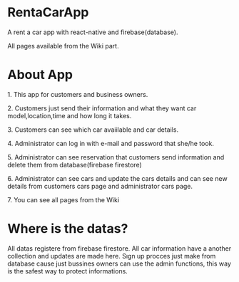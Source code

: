 # RentaCarApp
 A rent a car app with react-native and firebase(database).</p>
 All pages available from the Wiki part.
<h1>About App</h1>
1. This app for customers and business owners.</p>
2. Customers just send their information and what they want car model,location,time and how long it takes.</p>
3. Customers can see which car avaiilable and car details.</p>
4. Administrator can log in with e-mail and password that she/he took.</p>
5. Administrator can see reservation that customers send information and delete them from database(firebase firestore)</p>
6. Administrator can see cars and update the cars details and can see new details  from customers cars page and administrator cars page.</p>
7. You can see all pages from the Wiki </p>
<h1>Where is the datas?</h1>
All datas registere from firebase firestore. All car information have a another collection and updates are made here.
Sıgn up procces just make from database cause just bussines owners can use the admin functions, this way is the safest way to protect informations.
